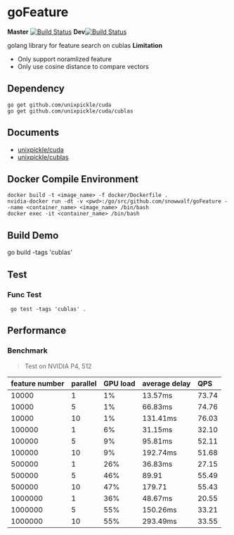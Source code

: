 # goFeature
 
**Master** [![Build Status](https://travis-ci.org/snowwalf/goFeature.svg?branch=master)](https://travis-ci.org/snowwalf/goFeature)
**Dev**[![Build Status](https://travis-ci.org/snowwalf/goFeature.svg?branch=dev)](https://travis-ci.org/snowwalf/goFeature)
 
 golang library for feature search on cublas
 **Limitation**
 * Only support noramlized feature
 * Only use cosine distance to compare vectors

## Dependency

```
go get github.com/unixpickle/cuda
go get github.com/unixpickle/cuda/cublas
```

## Documents
* [unixpickle/cuda](https://godoc.org/github.com/unixpickle/cuda)
* [unixpickle/cublas](https://godoc.org/github.com/unixpickle/cuda/cublas)


## Docker Compile Environment

```
docker build -t <image_name> -f docker/Dockerfile .
nvidia-docker run -dt -v <pwd>:/go/src/github.com/snowwalf/goFeature --name <container_name> <image_name> /bin/bash
docker exec -it <container_name> /bin/bash
```

## Build Demo
go build -tags 'cublas'

## Test
### Func Test

```
 go test -tags 'cublas' .
```

## Performance
### Benchmark
> Test on NVIDIA P4, 512

|feature number|parallel|GPU load|average delay|QPS|
|:---|:---|:---|:---|:---|
|10000|1|1%|13.57ms|73.74|
|10000|5|1%|66.83ms|74.76|
|10000|10|1%|131.41ms|76.03|
|100000|1|6%|31.15ms|32.10|
|100000|5|9%|95.81ms|52.11|
|100000|10|9%|192.74ms|51.68|
|500000|1|26%|36.83ms|27.15|
|500000|5|46%|89.91|55.49|
|500000|10|47%|179.71|55.43|
|1000000|1|36%|48.67ms|20.55|
|1000000|5|55%|150.26ms|33.21|
|1000000|10|55%|293.49ms|33.55|